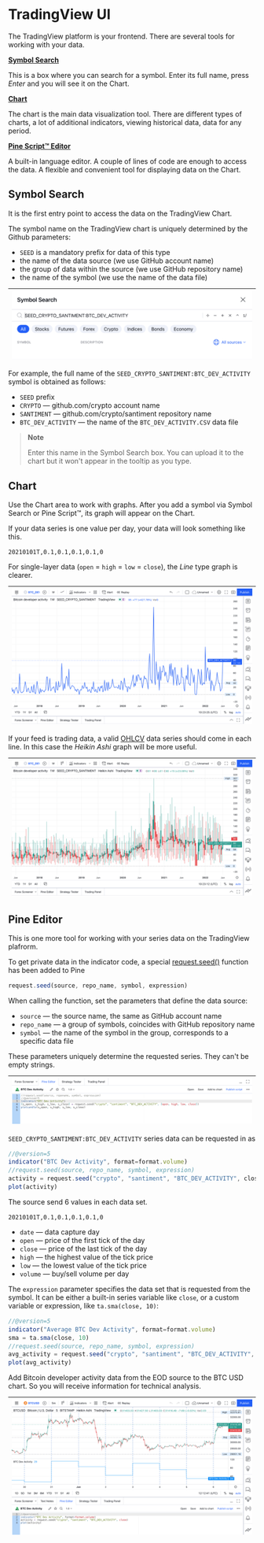 [ui_chart_heikin]: /images/ui_chart_heikin.png
[ui_chart_line]: /images/ui_chart_line.png
[ui_search]: /images/ui_search_empty.png
[ui_pine]: /images/ui_pine.png
[ui_pine_btc]: /images/ui_chart_pine_btc.png
[request_seed]: https://www.tradingview.com/pine-script-reference/v5/#fun_request{dot}seed
[support_ohlc]: https://www.tradingview.com/support/solutions/43000619436-heikin-ashi/

# TradingView UI

The TradingView platform is your frontend. There are several tools for working with your data.

__[Symbol Search](#symbol-search)__

This is a box where you can search for a symbol. Enter its full name, press _Enter_ and you will see it on the Chart.

__[Chart](#chart)__

The chart is the main data visualization tool.
There are different types of charts, a lot of additional indicators, viewing historical data, data for any period.

__[Pine Script™ Editor](#pine-editor)__

A built-in language editor. A couple of lines of code are enough to access the data.
A flexible and convenient tool for displaying data on the Chart.

## Symbol Search

It is the first entry point to access the data on the TradingView Chart.

The symbol name on the TradingView chart is uniquely determined by the Github parameters:

- `SEED` is a mandatory prefix for data of this type
- the name of the data source (we use GitHub account name)
- the group of data within the source (we use GitHub repository name)
- the name of the symbol (we use the name of the data file)

|![Symbol Search][ui_search]|
|-|

For example, the full name of the `SEED_CRYPTO_SANTIMENT:BTC_DEV_ACTIVITY` symbol is obtained as follows:

- `SEED` prefix
- `CRYPTO` — github.com/crypto account name
- `SANTIMENT` — github.com/crypto/santiment repository name
- `BTC_DEV_ACTIVITY` — the name of the `BTC_DEV_ACTIVITY.CSV` data file

> __Note__
>
> Enter this name in the Symbol Search box. You can upload it to the chart but it won't appear in the tooltip as you type.

## Chart

Use the Chart area to work with graphs. After you add a symbol via Symbol Search or Pine Script™, its graph will appear on the Chart.

If your data series is one value per day, your data will look something like this.

```csv
20210101T,0.1,0.1,0.1,0.1,0
```

For single-layer data (`open` = `high` = `low` = `close`), the _Line_ type graph is clearer.

|![ui_chart_line]|
|-|

If your feed is trading data, a valid [OHLCV][support_ohlc] data series should come in each line.
In this case the _Heikin Ashi_ graph will be more useful.

|![ui_chart_heikin]|
|-|

## Pine Editor

This is one more tool for working with your series data on the TradingView plafrorm.

To get private data in the indicator code, a special [request.seed()][request_seed] function has been added to Pine

```js
request.seed(source, repo_name, symbol, expression)
```

When calling the function, set the parameters that define the data source:

- `source` — the source name, the same as GitHub account name
- `repo_name` — a group of symbols, coincides with GitHub repository name
- `symbol` — the name of the symbol in the group, corresponds to a specific data file

These parameters uniquely determine the requested series. They can't be empty strings.

|![ui_pine]|
|-|

`SEED_CRYPTO_SANTIMENT:BTC_DEV_ACTIVITY` series data can be requested in as

```js
//@version=5
indicator("BTC Dev Activity", format=format.volume)
//request.seed(source, repo_name, symbol, expression)
activity = request.seed("crypto", "santiment", "BTC_DEV_ACTIVITY", close)
plot(activity)
```

The source send 6 values in each data set.

```csv
20210101T,0.1,0.1,0.1,0.1,0
```

- `date` — data capture day
- `open` — price of the first tick of the day
- `close` — price of the last tick of the day
- `high` — the highest value of the tick price
- `low` — the lowest value of the tick price
- `volume` — buy/sell volume per day

The `expression` parameter specifies the data set that is requested from the symbol. It can be either a built-in series variable like `close`, or a custom variable or expression, like `ta.sma(close, 10)`:

```js
//@version=5
indicator("Average BTC Dev Activity", format=format.volume)
sma = ta.sma(close, 10)
//request.seed(source, repo_name, symbol, expression)
avg_activity = request.seed("crypto", "santiment", "BTC_DEV_ACTIVITY", sma)
plot(avg_activity)
```

Add Bitcoin developer activity data from the EOD source to the BTC USD chart. So you will receive information for technical analysis.

|![ui_pine_btc]|
|-|
